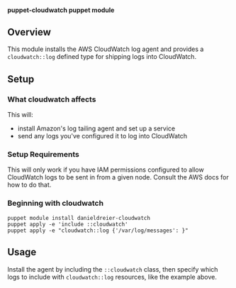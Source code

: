 #### puppet-cloudwatch puppet module

## Overview

This module installs the AWS CloudWatch log agent and provides a `cloudwatch::log` defined type for shipping logs into CloudWatch.

## Setup

### What cloudwatch affects
This will:
* install Amazon's log tailing agent and set up a service
* send any logs you've configured it to log into CloudWatch

### Setup Requirements

This will only work if you have IAM permissions configured to allow CloudWatch logs to be sent in from a given node. Consult the AWS docs for how to do that.

### Beginning with cloudwatch

```
puppet module install danieldreier-cloudwatch
puppet apply -e 'include ::cloudwatch'
puppet apply -e "cloudwatch::log {'/var/log/messages': }"
```

## Usage

Install the agent by including the `::cloudwatch` class, then specify which logs to include with `cloudwatch::log` resources, like the example above.
